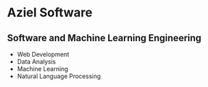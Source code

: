 # Aziel Software

## Software and Machine Learning Engineering

- Web Development
- Data Analysis
- Machine Learning
- Natural Language Processing

